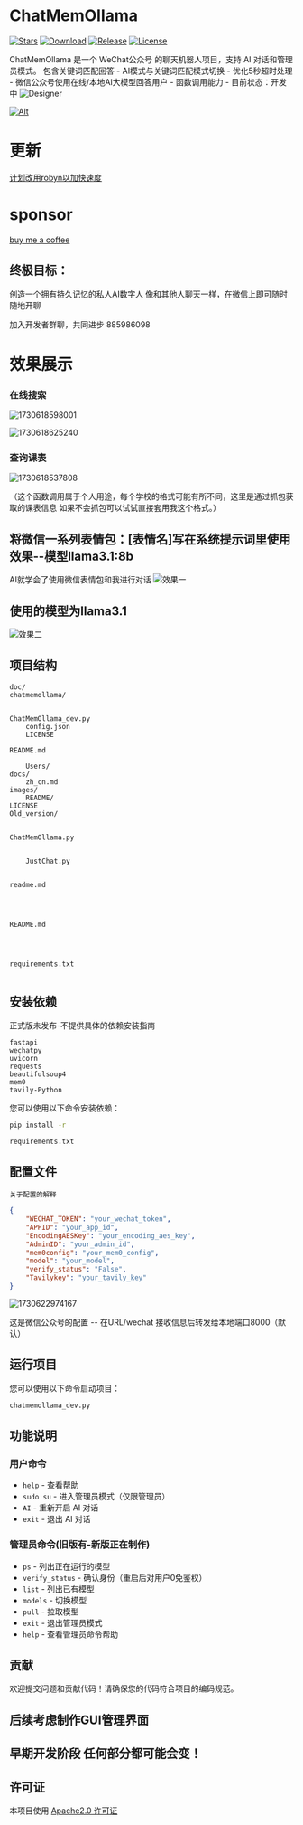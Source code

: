 # ChatMemOllama
[![Stars](https://img.shields.io/github/stars/LIghtJUNction/ChatMemOllama?label=stars)](https://github.com/LIghtJUNction)
[![Download](https://img.shields.io/github/downloads/LIghtJUNction/ChatMemOllama/total)](https://github.com/LIghtJUNction/ChatMemOllama/releases)
[![Release](https://img.shields.io/github/v/release/LIghtJUNction/ChatMemOllama?label=release)](https://github.com/LIghtJUNction/ChatMemOllama/releases/latest)
[![License](https://img.shields.io/github/license/LIghtJUNction/ChatMemOllama?label=License)](https://choosealicense.com/licenses/gpl-3.0)

ChatMemOllama 是一个 WeChat公众号 的聊天机器人项目，支持 AI 对话和管理员模式。 包含关键词匹配回答 - AI模式与关键词匹配模式切换 - 优化5秒超时处理 - 微信公众号使用在线/本地AI大模型回答用户 - 函数调用能力 - 目前状态：开发中
![Designer](https://github.com/user-attachments/assets/31ac7b3c-850d-4e45-8870-bc2be83a1c5c)


[![Alt](https://repobeats.axiom.co/api/embed/61c5ea935a0eaf66e11c190407c20fa65da9ffa5.svg "Repobeats analytics image")](https://github.com/LIghtJUNction/ChatMemOllama/)


# 更新
[计划改用robyn以加快速度](https://github.com/sparckles/robyn)

# sponsor
[buy me a coffee](https://github.com/LIghtJUNction/lightjunction/tree/master/sponsor)


## 终极目标：

创造一个拥有持久记忆的私人AI数字人
像和其他人聊天一样，在微信上即可随时随地开聊


加入开发者群聊，共同进步
885986098


# 效果展示

### 在线搜索

![1730618598001](images/README/1730618598001.png)

![1730618625240](images/README/1730618625240.png)

### 查询课表

![1730618537808](images/README/1730618537808.png)

（这个函数调用属于个人用途，每个学校的格式可能有所不同，这里是通过抓包获取的课表信息  如果不会抓包可以试试直接套用我这个格式。）

## 将微信一系列表情包：[表情名]写在系统提示词里使用效果--模型llama3.1:8b

AI就学会了使用微信表情包和我进行对话
![效果一](images/README/1729082801293.png)

## 使用的模型为llama3.1

![效果二](images/README/1729082774724.png)

## 项目结构

```
doc/ 
chatmemollama/
  

ChatMemOllama_dev.py
    config.json
    LICENSE

README.md

    Users/
docs/
    zh_cn.md
images/
    README/
LICENSE
Old_version/
  

ChatMemOllama.py


    JustChat.py
  

readme.md




README.md




requirements.txt


```

## 安装依赖

正式版未发布-不提供具体的依赖安装指南

```plaintext
fastapi
wechatpy
uvicorn
requests
beautifulsoup4
mem0
tavily-Python
```

您可以使用以下命令安装依赖：

```sh
pip install -r 

requirements.txt


```

## 配置文件

`关于配置的解释` 

```json
{
    "WECHAT_TOKEN": "your_wechat_token",
    "APPID": "your_app_id",
    "EncodingAESKey": "your_encoding_aes_key",
    "AdminID": "your_admin_id",
    "mem0config": "your_mem0_config",
    "model": "your_model",
    "verify_status": "False",
    "Tavilykey": "your_tavily_key"
}
```

![1730622974167](images/README/1730622974167.png)

这是微信公众号的配置  -- 在URL/wechat 接收信息后转发给本地端口8000（默认）

## 运行项目

您可以使用以下命令启动项目：

```py
chatmemollama_dev.py
```

## 功能说明

### 用户命令

- `help` - 查看帮助
- `sudo su` - 进入管理员模式（仅限管理员）
- `AI` - 重新开启 AI 对话
- `exit` - 退出 AI 对话

### 管理员命令(旧版有-新版正在制作)

- `ps` - 列出正在运行的模型
- `verify_status` - 确认身份（重启后对用户0免鉴权）
- `list` - 列出已有模型
- `models` - 切换模型
- `pull` - 拉取模型
- `exit` - 退出管理员模式
- `help` - 查看管理员命令帮助

## 贡献

欢迎提交问题和贡献代码！请确保您的代码符合项目的编码规范。


## 后续考虑制作GUI管理界面

## 早期开发阶段 任何部分都可能会变！

## 许可证

本项目使用 [Apache2.0 许可证](LICENSE)
